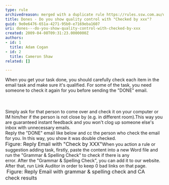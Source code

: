 ```yaml
---
type: rule
archivedreason: merged with a duplicate rule https://rules.ssw.com.au/do-you-know-when-to-do-use-checked-by-xxx
title: Dones - Do you show quality control with "Checked by xxx"?
guid: 9e0e6476-651a-4271-95b0-e7169eba1607
uri: dones---do-you-show-quality-control-with-checked-by-xxx
created: 2009-04-08T09:31:23.0000000Z
authors:
- id: 1
  title: Adam Cogan
- id: 2
  title: Cameron Shaw
related: []

---
```



When you get your task done, you should carefully check each item in the email task and make sure it's qualified.&#160;For&#160;some of the task, you need someone to check it again for you before sending the &quot;DONE&quot;&#160;email.&#160;&#160;<br><br>
<br><excerpt class='endintro'></excerpt><br>
Simply ask for that person to come over and check it on your computer or IM him/her if the person is not close by (e.g. in different room).This way you are guaranteed instant feedback and you won't clog up someone else's inbox with unnecessary emails. <br>Reply the &quot;DONE&quot; email like below and cc the person who check the email for you. In this way, you show it was double checked.<br><img class="ms-rteCustom-ImageArea" src="/Communication/RulesToBetterEmail/PublishingImages/CheckByEmail.jpg" alt="" /><br><font class="ms-rteCustom-FigureNormal" size="+0">Figure&#58; Reply Email with &quot;Check by </font><font class="ms-rteCustom-FigureNormal" size="+0">XXX&quot;</font>When you&#160;action a&#160;rule or suggestion adding task,&#160;firstly, paste the content into a new Word file&#160;and run the &quot;Grammar&#160;&amp; Spelling Check&quot; to check if there is any error.&#160;After&#160;the&#160;&quot;Grammar &amp; Spelling Check&quot;, you can add it to our website. After that, run Link Auditor&#160;in order to keep&#160;0 bad links on that page.<br><img class="ms-rteCustom-ImageArea" src="/Communication/RulesToBetterEmail/PublishingImages/SpellAndLinkCheck.jpg" alt="" />&#160;<font class="ms-rteCustom-FigureNormal" size="+0">Figure&#58; Reply Email with grammar &amp; spelling check and CA check&#160;results<br></font>


